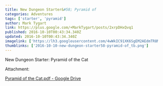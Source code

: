 ```yaml
---
title: New Dungeon Starter&#58; Pyramid of
categories: Adventures
tags: ['starter', 'pyramid']
author: Mark Tygart
link: https://plus.google.com/+MarkTygart/posts/2xrpDHxQvq1
published: 2016-10-10T00:43:34.340Z
updated: 2016-10-10T00:43:34.340Z
imagelink: ['https://lh3.googleusercontent.com/4wWkIC91XK6SgEM2AEdmTR8MY9h2Z84Qw5On8EU5p04164iCmhvGw4_SvDyDLXcJXVyZ_I4wV0UghYzE4gS4LbvH37xAgcALg1WE-Gv6JBG52kYS4mh5v7j0Rlp3OW0RpF0_dr7W=s1600']
thumblinks: ['2016-10-10-new-dungeon-starter58-pyramid-of_tb.png']
---
```


New Dungeon Starter: Pyramid of the Cat


Attachment:

<a href='https://drive.google.com/file/d/0B7cav44145d9NGloNDBuUTdWTDg/view?usp=sharing'>Pyramid of the Cat.pdf - Google Drive</a>

